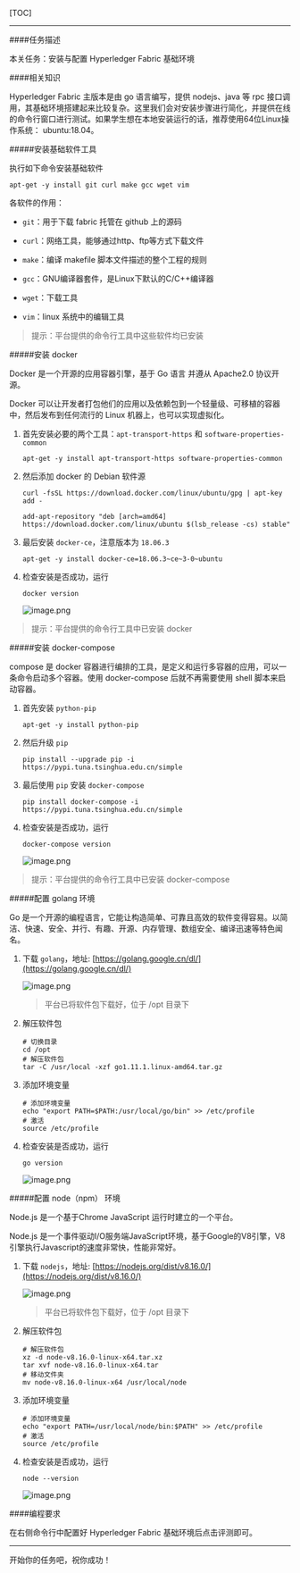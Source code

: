 [TOC]

---

####任务描述


本关任务：安装与配置 Hyperledger Fabric 基础环境


####相关知识

Hyperledger Fabric 主版本是由 go 语言编写，提供 nodejs、java 等 rpc 接口调用，其基础环境搭建起来比较复杂。这里我们会对安装步骤进行简化，并提供在线的命令行窗口进行测试。如果学生想在本地安装运行的话，推荐使用64位Linux操作系统： ubuntu:18.04。

#####安装基础软件工具

执行如下命令安装基础软件

```shell
apt-get -y install git curl make gcc wget vim
```

各软件的作用：

- `git`：用于下载 fabric 托管在 github 上的源码

- `curl`：网络工具，能够通过http、ftp等方式下载文件

- `make`：编译 makefile 脚本文件描述的整个工程的规则

- `gcc`：GNU编译器套件，是Linux下默认的C/C++编译器

- `wget`：下载工具

- `vim`：linux 系统中的编辑工具

>提示：平台提供的命令行工具中这些软件均已安装

#####安装 docker

Docker 是一个开源的应用容器引擎，基于 Go 语言 并遵从 Apache2.0 协议开源。

Docker 可以让开发者打包他们的应用以及依赖包到一个轻量级、可移植的容器中，然后发布到任何流行的 Linux 机器上，也可以实现虚拟化。

1. 首先安装必要的两个工具：`apt-transport-https` 和 `software-properties-common`

    ```shell
    apt-get -y install apt-transport-https software-properties-common
    ```

2. 然后添加 docker 的 Debian 软件源

    ```shell
    curl -fsSL https://download.docker.com/linux/ubuntu/gpg | apt-key add -

    add-apt-repository "deb [arch=amd64] https://download.docker.com/linux/ubuntu $(lsb_release -cs) stable"
    ```

3. 最后安装 `docker-ce`，注意版本为 `18.06.3`

    ```shell
    apt-get -y install docker-ce=18.06.3~ce~3-0~ubuntu
    ```

4. 检查安装是否成功，运行

    ```shell
    docker version
    ```

    ![image.png](https://ww1.sinaimg.cn/large/006alGmrgy1gbmzy2fwqtj3183080t9o.jpg)

>提示：平台提供的命令行工具中已安装 docker

#####安装 docker-compose

compose 是 docker 容器进行编排的工具，是定义和运行多容器的应用，可以一条命令启动多个容器。使用 docker-compose 后就不再需要使用 shell 脚本来启动容器。

1. 首先安装 `python-pip`

    ```shell
    apt-get -y install python-pip
    ```

2. 然后升级 `pip`

    ```shell
    pip install --upgrade pip -i https://pypi.tuna.tsinghua.edu.cn/simple
    ```

3. 最后使用 `pip` 安装 `docker-compose`

    ```shell
    pip install docker-compose -i https://pypi.tuna.tsinghua.edu.cn/simple
    ```

4. 检查安装是否成功，运行

    ```shell
    docker-compose version
    ```

    ![image.png](https://ww1.sinaimg.cn/large/006alGmrgy1gbn01nc8wlj31aw03u3yz.jpg)

>提示：平台提供的命令行工具中已安装 docker-compose

#####配置 golang 环境

Go 是一个开源的编程语言，它能让构造简单、可靠且高效的软件变得容易。以简洁、快速、安全、并行、有趣、开源、内存管理、数组安全、编译迅速等特色闻名。

1. 下载 `golang`，地址: [https://golang.google.cn/dl/](https://golang.google.cn/dl/)

    ![image.png](https://ww1.sinaimg.cn/large/006alGmrgy1gbn0dmc19qj31dr0x1wki.jpg)

    >平台已将软件包下载好，位于 /opt 目录下

2. 解压软件包

    ```shell
    # 切换目录
    cd /opt
    # 解压软件包
    tar -C /usr/local -xzf go1.11.1.linux-amd64.tar.gz
    ```

3. 添加环境变量

    ```shell
    # 添加环境变量
    echo "export PATH=$PATH:/usr/local/go/bin" >> /etc/profile
    # 激活
    source /etc/profile
    ```

4. 检查安装是否成功，运行

    ```shell
    go version
    ```

    ![image.png](https://ww1.sinaimg.cn/large/006alGmrgy1gbn0n1lin8j30ej02kjre.jpg)

#####配置 node（npm） 环境

Node.js 是一个基于Chrome JavaScript 运行时建立的一个平台。

Node.js 是一个事件驱动I/O服务端JavaScript环境，基于Google的V8引擎，V8引擎执行Javascript的速度非常快，性能非常好。

1. 下载 `nodejs`，地址: [https://nodejs.org/dist/v8.16.0/](https://nodejs.org/dist/v8.16.0/)

    ![image.png](https://ww1.sinaimg.cn/large/006alGmrgy1gbn0ynlzt6j30yr0wlagz.jpg)

    >平台已将软件包下载好，位于 /opt 目录下

2. 解压软件包

    ```shell
    # 解压软件包
    xz -d node-v8.16.0-linux-x64.tar.xz
    tar xvf node-v8.16.0-linux-x64.tar
    # 移动文件夹
    mv node-v8.16.0-linux-x64 /usr/local/node
    ```

3. 添加环境变量

    ```shell
    # 添加环境变量
    echo "export PATH=/usr/local/node/bin:$PATH" >> /etc/profile
    # 激活
    source /etc/profile
    ```

4. 检查安装是否成功，运行

    ```shell
    node --version
    ```

    ![image.png](https://ww1.sinaimg.cn/large/006alGmrgy1gbn0sqtozej30fs02k3yh.jpg)

####编程要求

在右侧命令行中配置好 Hyperledger Fabric 基础环境后点击评测即可。

---
开始你的任务吧，祝你成功！